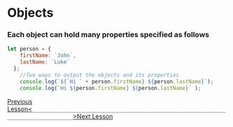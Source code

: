 # Objects

### Each object can hold many properties specified as follows

```javascript
let person = {
    firstName: `John`,
    lastName: `Luke`
  };
    //Two ways to output the objects and its properties
    console.log(`${`Hi ` + person.firstName} ${person.lastName}`);
    console.log(`Hi ${person.firstName} ${person.lastName}` );
```

[Previous Lesson<](./js-tutorials/14-intervals.md)`___________________________________________________________________________________`[>Next Lesson](./js-tutorials/16-date.md)